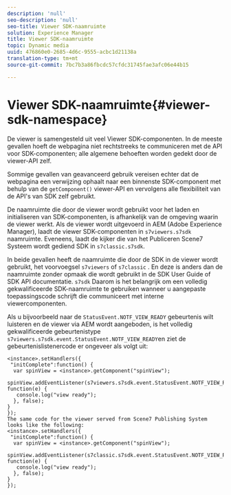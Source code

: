 ```yaml
---
description: 'null'
seo-description: 'null'
seo-title: Viewer SDK-naamruimte
solution: Experience Manager
title: Viewer SDK-naamruimte
topic: Dynamic media
uuid: 476860e0-2685-4d6c-9555-acbc1d21138a
translation-type: tm+mt
source-git-commit: 7bc7b3a86fbcdc57cfdc31745fae3afc06e44b15

---
```



# Viewer SDK-naamruimte{#viewer-sdk-namespace}

De viewer is samengesteld uit veel Viewer SDK-componenten. In de meeste gevallen hoeft de webpagina niet rechtstreeks te communiceren met de API voor SDK-componenten; alle algemene behoeften worden gedekt door de viewer-API zelf.

Sommige gevallen van geavanceerd gebruik vereisen echter dat de webpagina een verwijzing ophaalt naar een binnenste SDK-component met behulp van de `getComponent()` viewer-API en vervolgens alle flexibiliteit van de API&#39;s van SDK zelf gebruikt.

De naamruimte die door de viewer wordt gebruikt voor het laden en initialiseren van SDK-componenten, is afhankelijk van de omgeving waarin de viewer werkt. Als de viewer wordt uitgevoerd in AEM (Adobe Experience Manager), laadt de viewer SDK-componenten in `s7viewers.s7sdk` naamruimte. Eveneens, laadt de kijker die van het Publiceren Scene7 Systeem wordt gediend SDK in `s7classic.s7sdk`.

In beide gevallen heeft de naamruimte die door de SDK in de viewer wordt gebruikt, het voorvoegsel `s7viewers` of `s7classic` . En deze is anders dan de naamruimte zonder opmaak die wordt gebruikt in de SDK User Guide of SDK API documentatie. `s7sdk` Daarom is het belangrijk om een volledig gekwalificeerde SDK-naamruimte te gebruiken wanneer u aangepaste toepassingscode schrijft die communiceert met interne viewercomponenten.

Als u bijvoorbeeld naar de `StatusEvent.NOTF_VIEW_READY` gebeurtenis wilt luisteren en de viewer via AEM wordt aangeboden, is het volledig gekwalificeerde gebeurtenistype `s7viewers.s7sdk.event.StatusEvent.NOTF_VIEW_READY`en ziet de gebeurtenislistenercode er ongeveer als volgt uit:

```
<instance>.setHandlers({ 
 "initComplete":function() { 
  var spinView = <instance>.getComponent("spinView"); 
   spinView.addEventListener(s7viewers.s7sdk.event.StatusEvent.NOTF_VIEW_READY, function(e) { 
   console.log("view ready"); 
  }, false); 
} 
}); 
The same code for the viewer served from Scene7 Publishing System looks like the following: 
<instance>.setHandlers({ 
 "initComplete":function() { 
  var spinView = <instance>.getComponent("spinView"); 
   spinView.addEventListener(s7classic.s7sdk.event.StatusEvent.NOTF_VIEW_READY, function(e) { 
   console.log("view ready"); 
  }, false); 
} 
});
```

